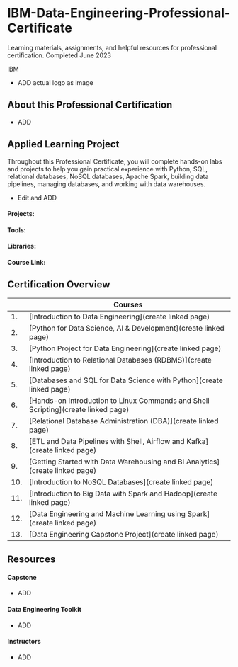 # IBM-Data-Engineering-Professional-Certificate
Learning materials, assignments, and helpful resources for professional certification. Completed June 2023

IBM
- ADD actual logo as image

## About this Professional Certification  
- ADD



## Applied Learning Project
Throughout this Professional Certificate, you will complete hands-on labs and projects to help you gain practical experience with Python, SQL, relational databases, NoSQL databases, Apache Spark, building data pipelines, managing databases, and working with data warehouses.
- Edit and ADD
#### Projects:
#### Tools: 
#### Libraries:
#### Course Link:


## Certification Overview
|    | Courses |
| ----- | ------ |
|1. |[Introduction to Data Engineering](create linked page)
|2. |[Python for Data Science, AI & Development](create linked page)
|3. |[Python Project for Data Engineering](create linked page)
|4. |[Introduction to Relational Databases (RDBMS)](create linked page)
|5. |[Databases and SQL for Data Science with Python](create linked page)
|6. |[Hands-on Introduction to Linux Commands and Shell Scripting](create linked page)
|7. |[Relational Database Administration (DBA)](create linked page)
|8. |[ETL and Data Pipelines with Shell, Airflow and Kafka](create linked page)
|9. |[Getting Started with Data Warehousing and BI Analytics](create linked page)
|10. |[Introduction to NoSQL Databases](create linked page)
|11. |[Introduction to Big Data with Spark and Hadoop](create linked page)
|12. |[Data Engineering and Machine Learning using Spark](create linked page)
|13. |[Data Engineering Capstone Project](create linked page)

## Resources
#### Capstone
- ADD
#### Data Engineering Toolkit
- ADD
#### Instructors
- ADD



